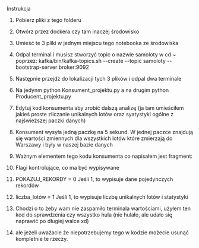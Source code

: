 Instrukcja
1) Pobierz pliki z tego folderu
2) Otwórz przez dockera czy tam inaczej środowisko
3) Umieść te 3 pliki w jednym miejscu tego notebooka ze środowiska
4) Odpal terminal i musisz stworzyć topic o nazwie samoloty w cd ~ poprzez: kafka/bin/kafka-topics.sh --create --topic samoloty --bootstrap-server broker:9092
5) Następnie przejdź do lokalizacji tych 3 plików i odpal dwa terminale
6) Na jedynm python Konsument_projektu.py a na drugim python Producent_projektu.py
8) Edytuj kod konsumenta aby zrobić dalszą analizę (ja tam umieściłem jakieś proste zliczanie unikalnych lotów oraz syatystyki ogólne z najświeższej paczki danych)
9) Konsument wysyła jedną paczkę na 5 sekund. W jednej paczce znajdują się wartości zmiennych dla wszystkich lotów które zmierzają do Warszawy i były w naszej bazie danych


10) Ważnym elementem tego kodu konsumenta co napisałem jest fragment:
11) Flagi kontrolujące, co ma być wypisywane
12) POKAZUJ_REKORDY = 0         Jeśli 1, to wypisuje dane pojedynczych rekordów
13) liczba_lotów = 1            Jeśli 1, to wypisuje liczbę unikalnych lotów i statystyki
14) Chodzi o to żeby wam nie zaspamiło terminala wartościami, użyłem ten kod do sprawdzenia czy wszystko hula (nie hulało, ale udało się naprawić po długiej walce xd)
15) ale jeżeli uważacie że niepotrzebujemy tego w kodzie możecie usunąć kompletnie te rzeczy.
